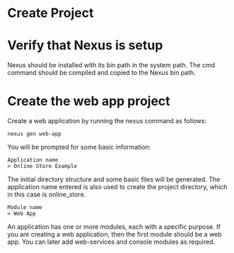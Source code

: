 Create Project
===

Verify that Nexus is setup
====

Nexus should be installed with its bin path in the system path. The cmd command
should be compiled and copied to the Nexus bin path.


Create the web app project
====

Create a web application by running the nexus command as follows:

```
nexus gen web-app
```

You will be prompted for some basic information:

```
Application name
> Online Store Example
```

The initial directory structure and some basic files will be generated. The
application name entered is also used to create the project directory, which
in this case is online_store.

```
Module name
> Web App
```

An application has one or more modules, each with a specific purpose. If you
are creating a web application, then the first module should be a web app. You
can later add web-services and console modules as required.

